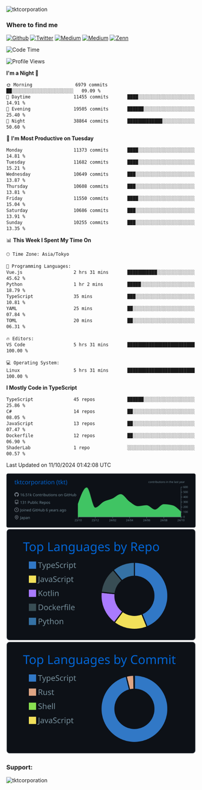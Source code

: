 <p align="left"> <img src="https://komarev.com/ghpvc/?username=tktcorporation&label=Profile%20views&color=0e75b6&style=flat" alt="tktcorporation" /> </p>

<h3>Where to find me</h3>
<p>
<a href="https://github.com/tktcorporation" target="_blank"><img alt="Github" src="https://img.shields.io/badge/GitHub-%2312100E.svg?&style=for-the-badge&logo=Github&logoColor=white" /></a>
<a href="https://twitter.com/tktcorporation" target="_blank"><img alt="Twitter" src="https://img.shields.io/badge/twitter-%231DA1F2.svg?&style=for-the-badge&logo=twitter&logoColor=white" /></a>
<a href="https://www.linkedin.com/in/tktcorporation" target="_blank"><img alt="Medium" src="https://img.shields.io/badge/linkdin-0a66c2.svg?&style=for-the-badge&logo=linkedin&logoColor=white" /></a>
<a href="https://qiita.com/tktcorporation" target="_blank"><img alt="Medium" src="https://img.shields.io/badge/qiita-55C500.svg?&style=for-the-badge&logo=qiita&logoColor=white" /></a>
<a href="https://zenn.dev/tktcorporation" target="_blank"><img alt="Zenn" src="https://img.shields.io/badge/Zenn-3EA8FF.svg?&style=for-the-badge&logo=Zenn&logoColor=white" /></a>
</p>
  
<!--START_SECTION:waka-->
![Code Time](http://img.shields.io/badge/Code%20Time-1%2C787%20hrs%2045%20mins-blue)

![Profile Views](http://img.shields.io/badge/Profile%20Views-0-blue)

**I'm a Night 🦉** 

```text
🌞 Morning                6979 commits        ██░░░░░░░░░░░░░░░░░░░░░░░   09.09 % 
🌆 Daytime                11455 commits       ████░░░░░░░░░░░░░░░░░░░░░   14.91 % 
🌃 Evening                19505 commits       ██████░░░░░░░░░░░░░░░░░░░   25.40 % 
🌙 Night                  38864 commits       █████████████░░░░░░░░░░░░   50.60 % 
```
📅 **I'm Most Productive on Tuesday** 

```text
Monday                   11373 commits       ████░░░░░░░░░░░░░░░░░░░░░   14.81 % 
Tuesday                  11682 commits       ████░░░░░░░░░░░░░░░░░░░░░   15.21 % 
Wednesday                10649 commits       ███░░░░░░░░░░░░░░░░░░░░░░   13.87 % 
Thursday                 10608 commits       ███░░░░░░░░░░░░░░░░░░░░░░   13.81 % 
Friday                   11550 commits       ████░░░░░░░░░░░░░░░░░░░░░   15.04 % 
Saturday                 10686 commits       ███░░░░░░░░░░░░░░░░░░░░░░   13.91 % 
Sunday                   10255 commits       ███░░░░░░░░░░░░░░░░░░░░░░   13.35 % 
```


📊 **This Week I Spent My Time On** 

```text
🕑︎ Time Zone: Asia/Tokyo

💬 Programming Languages: 
Vue.js                   2 hrs 31 mins       ███████████░░░░░░░░░░░░░░   45.62 % 
Python                   1 hr 2 mins         █████░░░░░░░░░░░░░░░░░░░░   18.79 % 
TypeScript               35 mins             ███░░░░░░░░░░░░░░░░░░░░░░   10.81 % 
YAML                     25 mins             ██░░░░░░░░░░░░░░░░░░░░░░░   07.84 % 
TOML                     20 mins             ██░░░░░░░░░░░░░░░░░░░░░░░   06.31 % 

🔥 Editors: 
VS Code                  5 hrs 31 mins       █████████████████████████   100.00 % 

💻 Operating System: 
Linux                    5 hrs 31 mins       █████████████████████████   100.00 % 
```

**I Mostly Code in TypeScript** 

```text
TypeScript               45 repos            ██████░░░░░░░░░░░░░░░░░░░   25.86 % 
C#                       14 repos            ██░░░░░░░░░░░░░░░░░░░░░░░   08.05 % 
JavaScript               13 repos            ██░░░░░░░░░░░░░░░░░░░░░░░   07.47 % 
Dockerfile               12 repos            ██░░░░░░░░░░░░░░░░░░░░░░░   06.90 % 
ShaderLab                1 repo              ░░░░░░░░░░░░░░░░░░░░░░░░░   00.57 % 
```




 Last Updated on 11/10/2024 01:42:08 UTC
<!--END_SECTION:waka-->

[![](https://raw.githubusercontent.com/tktcorporation/tktcorporation/master/profile-summary-card-output/github_dark/0-profile-details.svg)](https://github.com/vn7n24fzkq/github-profile-summary-cards)
[![](https://raw.githubusercontent.com/tktcorporation/tktcorporation/master/profile-summary-card-output/github_dark/1-repos-per-language.svg)](https://github.com/vn7n24fzkq/github-profile-summary-cards) [![](https://raw.githubusercontent.com/tktcorporation/tktcorporation/master/profile-summary-card-output/github_dark/2-most-commit-language.svg)](https://github.com/vn7n24fzkq/github-profile-summary-cards)

<h3 align="left">Support:</h3>
<p><a href="https://www.buymeacoffee.com/tktcorporation"> <img align="left" src="https://cdn.buymeacoffee.com/buttons/v2/default-yellow.png" height="50" width="210" alt="tktcorporation" /></a></p><br><br>

